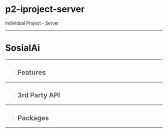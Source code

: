 # p2-iproject-server
Individual Project - Server

---

# SosialAi


---

> ## Features


---

> ## 3rd Party API


---

> ## Packages


---
